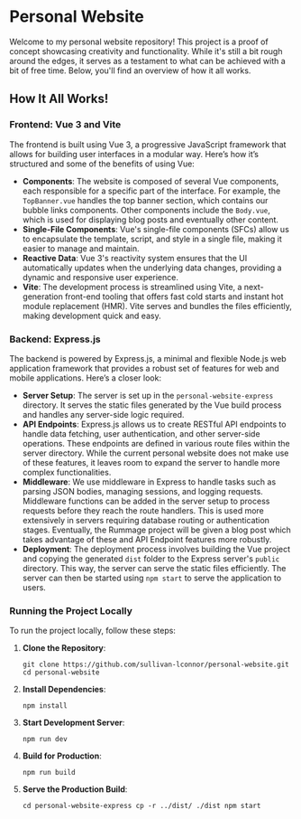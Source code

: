 # Personal Website

Welcome to my personal website repository! This project is a proof of concept showcasing creativity and functionality. While it's still a bit rough around the edges, it serves as a testament to what can be achieved with a bit of free time. Below, you'll find an overview of how it all works.

## How It All Works!

### Frontend: Vue 3 and Vite

The frontend is built using Vue 3, a progressive JavaScript framework that allows for building user interfaces in a modular way. Here’s how it’s structured and some of the benefits of using Vue:

- **Components**: The website is composed of several Vue components, each responsible for a specific part of the interface. For example, the `TopBanner.vue` handles the top banner section, which contains our bubble links components. Other components include the `Body.vue`, which is used for displaying blog posts and eventually other content.
- **Single-File Components**: Vue's single-file components (SFCs) allow us to encapsulate the template, script, and style in a single file, making it easier to manage and maintain.
- **Reactive Data**: Vue 3's reactivity system ensures that the UI automatically updates when the underlying data changes, providing a dynamic and responsive user experience.
- **Vite**: The development process is streamlined using Vite, a next-generation front-end tooling that offers fast cold starts and instant hot module replacement (HMR). Vite serves and bundles the files efficiently, making development quick and easy.

### Backend: Express.js

The backend is powered by Express.js, a minimal and flexible Node.js web application framework that provides a robust set of features for web and mobile applications. Here’s a closer look:

- **Server Setup**: The server is set up in the `personal-website-express` directory. It serves the static files generated by the Vue build process and handles any server-side logic required.
- **API Endpoints**: Express.js allows us to create RESTful API endpoints to handle data fetching, user authentication, and other server-side operations. These endpoints are defined in various route files within the server directory. While the current personal website does not make use of these features, it leaves room to expand the server to handle more complex functionalities.
- **Middleware**: We use middleware in Express to handle tasks such as parsing JSON bodies, managing sessions, and logging requests. Middleware functions can be added in the server setup to process requests before they reach the route handlers. This is used more extensively in servers requiring database routing or authentication stages. Eventually, the Rummage project will be given a blog post which takes advantage of these and API Endpoint features more robustly.
- **Deployment**: The deployment process involves building the Vue project and copying the generated `dist` folder to the Express server's `public` directory. This way, the server can serve the static files efficiently. The server can then be started using `npm start` to serve the application to users.

### Running the Project Locally

To run the project locally, follow these steps:

1. **Clone the Repository**:
    
    `git clone https://github.com/sullivan-lconnor/personal-website.git cd personal-website`
    
2. **Install Dependencies**:
    
    `npm install`
    
3. **Start Development Server**:
    
    `npm run dev`
    
4. **Build for Production**:

    `npm run build`
    
5. **Serve the Production Build**:
        
    `cd personal-website-express cp -r ../dist/ ./dist npm start`